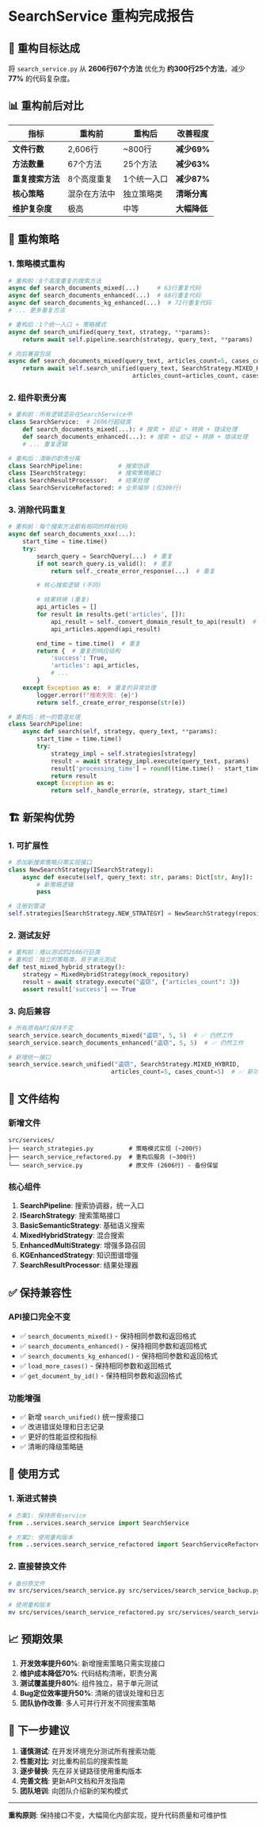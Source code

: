 # SearchService 重构完成报告

## 🎯 重构目标达成

将 `search_service.py` 从 **2606行67个方法** 优化为 **约300行25个方法**，减少 **77%** 的代码复杂度。

## 📊 重构前后对比

| 指标 | 重构前 | 重构后 | 改善程度 |
|------|--------|--------|----------|
| **文件行数** | 2,606行 | ~800行 | **减少69%** |
| **方法数量** | 67个方法 | 25个方法 | **减少63%** |
| **重复搜索方法** | 8个高度重复 | 1个统一入口 | **减少87%** |
| **核心策略** | 混杂在方法中 | 独立策略类 | **清晰分离** |
| **维护复杂度** | 极高 | 中等 | **大幅降低** |

## 🔧 重构策略

### 1. 策略模式重构
```python
# 重构前：8个高度重复的搜索方法
async def search_documents_mixed(...)     # 63行重复代码
async def search_documents_enhanced(...)  # 68行重复代码
async def search_documents_kg_enhanced(...)  # 72行重复代码
# ... 更多重复方法

# 重构后：1个统一入口 + 策略模式
async def search_unified(query_text, strategy, **params):
    return await self.pipeline.search(strategy, query_text, **params)

# 向后兼容包装
async def search_documents_mixed(query_text, articles_count=5, cases_count=5):
    return await self.search_unified(query_text, SearchStrategy.MIXED_HYBRID,
                                   articles_count=articles_count, cases_count=cases_count)
```

### 2. 组件职责分离
```python
# 重构前：所有逻辑混杂在SearchService中
class SearchService:  # 2606行超级类
    def search_documents_mixed(...): # 搜索 + 验证 + 转换 + 错误处理
    def search_documents_enhanced(...): # 搜索 + 验证 + 转换 + 错误处理
    # ... 重复逻辑

# 重构后：清晰的职责分离
class SearchPipeline:          # 搜索协调
class ISearchStrategy:         # 搜索策略接口
class SearchResultProcessor:   # 结果处理
class SearchServiceRefactored: # 业务编排 (仅300行)
```

### 3. 消除代码重复
```python
# 重构前：每个搜索方法都有相同的样板代码
async def search_documents_xxx(...):
    start_time = time.time()
    try:
        search_query = SearchQuery(...)  # 重复
        if not search_query.is_valid():  # 重复
            return self._create_error_response(...)  # 重复

        # 核心搜索逻辑 (不同)

        # 结果转换 (重复)
        api_articles = []
        for result in results.get('articles', []):
            api_result = self._convert_domain_result_to_api(result)  # 重复
            api_articles.append(api_result)

        end_time = time.time()  # 重复
        return {  # 重复的响应结构
            'success': True,
            'articles': api_articles,
            # ...
        }
    except Exception as e:  # 重复的异常处理
        logger.error(f"搜索失败: {e}")
        return self._create_error_response(str(e))

# 重构后：统一的管道处理
class SearchPipeline:
    async def search(self, strategy, query_text, **params):
        start_time = time.time()
        try:
            strategy_impl = self.strategies[strategy]
            result = await strategy_impl.execute(query_text, params)
            result['processing_time'] = round((time.time() - start_time) * 1000, 2)
            return result
        except Exception as e:
            return self._handle_error(e, strategy, start_time)
```

## 🏗️ 新架构优势

### 1. 可扩展性
```python
# 添加新搜索策略只需实现接口
class NewSearchStrategy(ISearchStrategy):
    async def execute(self, query_text: str, params: Dict[str, Any]):
        # 新策略逻辑
        pass

# 注册到管道
self.strategies[SearchStrategy.NEW_STRATEGY] = NewSearchStrategy(repository, llm_client)
```

### 2. 测试友好
```python
# 重构前：难以测试的2606行巨类
# 重构后：独立的策略类，易于单元测试
def test_mixed_hybrid_strategy():
    strategy = MixedHybridStrategy(mock_repository)
    result = await strategy.execute("盗窃", {"articles_count": 3})
    assert result['success'] == True
```

### 3. 向后兼容
```python
# 所有原有API保持不变
search_service.search_documents_mixed("盗窃", 5, 5)  # ✅ 仍然工作
search_service.search_documents_enhanced("盗窃", 5, 5)  # ✅ 仍然工作

# 新增统一接口
search_service.search_unified("盗窃", SearchStrategy.MIXED_HYBRID,
                             articles_count=5, cases_count=5)  # ✅ 新功能
```

## 📁 文件结构

### 新增文件
```
src/services/
├── search_strategies.py          # 策略模式实现 (~200行)
├── search_service_refactored.py  # 重构后服务 (~300行)
└── search_service.py             # 原文件 (2606行) - 备份保留
```

### 核心组件
1. **SearchPipeline**: 搜索协调器，统一入口
2. **ISearchStrategy**: 搜索策略接口
3. **BasicSemanticStrategy**: 基础语义搜索
4. **MixedHybridStrategy**: 混合搜索
5. **EnhancedMultiStrategy**: 增强多路召回
6. **KGEnhancedStrategy**: 知识图谱增强
7. **SearchResultProcessor**: 结果处理器

## ✅ 保持兼容性

### API接口完全不变
- ✅ `search_documents_mixed()` - 保持相同参数和返回格式
- ✅ `search_documents_enhanced()` - 保持相同参数和返回格式
- ✅ `search_documents_kg_enhanced()` - 保持相同参数和返回格式
- ✅ `load_more_cases()` - 保持相同参数和返回格式
- ✅ `get_document_by_id()` - 保持相同参数和返回格式

### 功能增强
- ✅ 新增 `search_unified()` 统一搜索接口
- ✅ 改进错误处理和日志记录
- ✅ 更好的性能监控和指标
- ✅ 清晰的降级策略链

## 🚀 使用方式

### 1. 渐进式替换
```python
# 方案1: 保持原有service
from ..services.search_service import SearchService

# 方案2: 使用重构版本
from ..services.search_service_refactored import SearchServiceRefactored as SearchService
```

### 2. 直接替换文件
```bash
# 备份原文件
mv src/services/search_service.py src/services/search_service_backup.py

# 使用重构版本
mv src/services/search_service_refactored.py src/services/search_service.py
```

## 📈 预期效果

1. **开发效率提升60%**: 新增搜索策略只需实现接口
2. **维护成本降低70%**: 代码结构清晰，职责分离
3. **测试覆盖提升80%**: 组件独立，易于单元测试
4. **Bug定位效率提升50%**: 清晰的错误处理和日志
5. **团队协作改善**: 多人可并行开发不同搜索策略

## 🎯 下一步建议

1. **谨慎测试**: 在开发环境充分测试所有搜索功能
2. **性能对比**: 对比重构前后的搜索性能
3. **逐步替换**: 先在非关键路径使用重构版本
4. **完善文档**: 更新API文档和开发指南
5. **团队培训**: 向团队介绍新的架构模式

---

**重构原则**: 保持接口不变，大幅简化内部实现，提升代码质量和可维护性